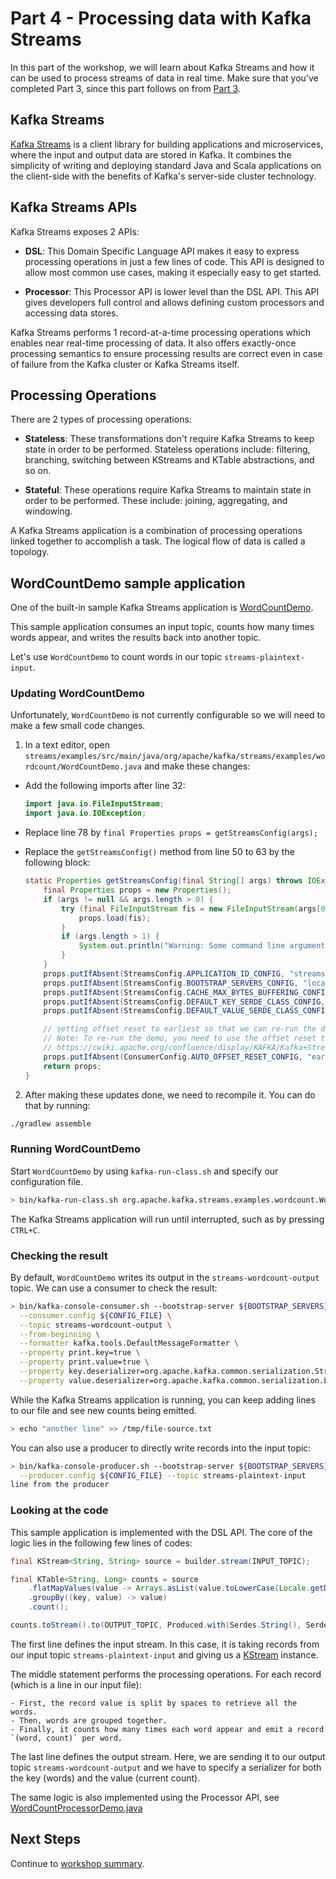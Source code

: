 # Part 4 - Processing data with Kafka Streams

In this part of the workshop, we will learn about Kafka Streams and how it can be used to process streams of data in real time. Make sure that you've completed Part 3, since this part follows on from [Part 3](../part3/README.md).

## Kafka Streams

[Kafka Streams](https://kafka.apache.org/documentation/streams/) is a client library for building applications and microservices, where the input and output data are stored in Kafka. It combines the simplicity of writing and deploying standard Java and Scala applications on the client-side with the benefits of Kafka's server-side cluster technology.

## Kafka Streams APIs

Kafka Streams exposes 2 APIs:

- **DSL**: This Domain Specific Language API makes it easy to express processing operations in just a few lines of code. This API is designed to allow most common use cases, making it especially easy to get started.

- **Processor**: This Processor API is lower level than the DSL API. This API gives developers full control and allows defining custom processors and accessing data stores.

Kafka Streams performs 1 record-at-a-time processing operations which enables near real-time processing of data. It also offers exactly-once processing semantics to ensure processing results are correct even in case of failure from the Kafka cluster or Kafka Streams itself.

## Processing Operations

There are 2 types of processing operations:

- **Stateless**: These transformations don't require Kafka Streams to keep state in order to be performed. Stateless operations include: filtering, branching, switching between KStreams and KTable abstractions, and so on.

- **Stateful**: These operations require Kafka Streams to maintain state in order to be performed. These include: joining, aggregating, and windowing.

A Kafka Streams application is a combination of processing operations linked together to accomplish a task. The logical flow of data is called a topology.

## WordCountDemo sample application

One of the built-in sample Kafka Streams application is [WordCountDemo](https://github.com/apache/kafka/blob/2.5/streams/examples/src/main/java/org/apache/kafka/streams/examples/wordcount/WordCountDemo.java).

This sample application consumes an input topic, counts how many times words appear, and writes the results back into another topic.

Let's use `WordCountDemo` to count words in our topic `streams-plaintext-input`.

### Updating WordCountDemo

Unfortunately, `WordCountDemo` is not currently configurable so we will need to make a few small code changes.

1. In a text editor, open `streams/examples/src/main/java/org/apache/kafka/streams/examples/wordcount/WordCountDemo.java` and make these changes:

- Add the following imports after line 32:

    ```java
    import java.io.FileInputStream;
    import java.io.IOException;
    ```
- Replace line 78 by `final Properties props = getStreamsConfig(args);`

- Replace the `getStreamsConfig()` method from line 50 to 63 by the following block:

    ```java
    static Properties getStreamsConfig(final String[] args) throws IOException {
        final Properties props = new Properties();
        if (args != null && args.length > 0) {
            try (final FileInputStream fis = new FileInputStream(args[0])) {
                props.load(fis);
            }
            if (args.length > 1) {
                System.out.println("Warning: Some command line arguments were ignored. This demo only accepts an optional configuration file.");
            }
        }
        props.putIfAbsent(StreamsConfig.APPLICATION_ID_CONFIG, "streams-wordcount");
        props.putIfAbsent(StreamsConfig.BOOTSTRAP_SERVERS_CONFIG, "localhost:9092");
        props.putIfAbsent(StreamsConfig.CACHE_MAX_BYTES_BUFFERING_CONFIG, 0);
        props.putIfAbsent(StreamsConfig.DEFAULT_KEY_SERDE_CLASS_CONFIG, Serdes.String().getClass().getName());
        props.putIfAbsent(StreamsConfig.DEFAULT_VALUE_SERDE_CLASS_CONFIG, Serdes.String().getClass().getName());

        // setting offset reset to earliest so that we can re-run the demo code with the same pre-loaded data
        // Note: To re-run the demo, you need to use the offset reset tool:
        // https://cwiki.apache.org/confluence/display/KAFKA/Kafka+Streams+Application+Reset+Tool
        props.putIfAbsent(ConsumerConfig.AUTO_OFFSET_RESET_CONFIG, "earliest");
        return props;
    }
    ```

2. After making these updates done, we need to recompile it. You can do that by running:

```sh
./gradlew assemble
```

### Running WordCountDemo

Start `WordCountDemo` by using `kafka-run-class.sh` and specify our configuration file.

```sh
> bin/kafka-run-class.sh org.apache.kafka.streams.examples.wordcount.WordCountDemo ${CONFIG_FILE}
```

The Kafka Streams application will run until interrupted, such as by pressing `CTRL+C`.

### Checking the result

By default, `WordCountDemo` writes its output in the `streams-wordcount-output` topic. We can use a consumer to check the result:

```sh
> bin/kafka-console-consumer.sh --bootstrap-server ${BOOTSTRAP_SERVERS} \
  --consumer.config ${CONFIG_FILE} \
  --topic streams-wordcount-output \
  --from-beginning \
  --formatter kafka.tools.DefaultMessageFormatter \
  --property print.key=true \
  --property print.value=true \
  --property key.deserializer=org.apache.kafka.common.serialization.StringDeserializer \
  --property value.deserializer=org.apache.kafka.common.serialization.LongDeserializer
```

While the Kafka Streams application is running, you can keep adding lines to our file and see new counts being emitted.

```sh
> echo "another line" >> /tmp/file-source.txt
```

You can also use a producer to directly write records into the input topic:

```sh
> bin/kafka-console-producer.sh --bootstrap-server ${BOOTSTRAP_SERVERS} \
  --producer.config ${CONFIG_FILE} --topic streams-plaintext-input
line from the producer
```

### Looking at the code

This sample application is implemented with the DSL API. The core of the logic lies in the following few lines of codes:

```java
final KStream<String, String> source = builder.stream(INPUT_TOPIC);

final KTable<String, Long> counts = source
    .flatMapValues(value -> Arrays.asList(value.toLowerCase(Locale.getDefault()).split(" ")))
    .groupBy((key, value) -> value)
    .count();

counts.toStream().to(OUTPUT_TOPIC, Produced.with(Serdes.String(), Serdes.Long()));
```

The first line defines the input stream. In this case, it is taking records from our input topic `streams-plaintext-input` and giving us a [KStream](http://kafka.apache.org/25/javadoc/org/apache/kafka/streams/kstream/KStream.html) instance.

The middle statement performs the processing operations. For each record (which is a line in our input file):

    - First, the record value is split by spaces to retrieve all the words.
    - Then, words are grouped together.
    - Finally, it counts how many times each word appear and emit a record `(word, count)` per word.

The last line defines the output stream. Here, we are sending it to our output topic `streams-wordcount-output` and we have to specify a serializer for both the key (words) and the value (current count).

The same logic is also implemented using the Processor API, see [WordCountProcessorDemo.java](https://github.com/apache/kafka/blob/trunk/streams/examples/src/main/java/org/apache/kafka/streams/examples/wordcount/WordCountProcessorDemo.java)

## Next Steps

Continue to [workshop summary](../part4/summary.md).
